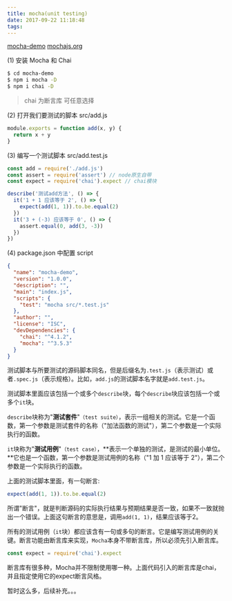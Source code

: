```yaml
---
title: mocha(unit testing)
date: 2017-09-22 11:18:48
tags:
---
```

[mocha-demo](https://github.com/weitongtong/test-demo/tree/master/mocha-demo)
[mochajs.org](https://mochajs.org)

(1) 安装 Mocha 和 Chai
``` bash
$ cd mocha-demo
$ npm i mocha -D
$ npm i chai -D
```
> chai 为断言库 可任意选择

(2) 打开我们要测试的脚本 src/add.js
``` javascript
module.exports = function add(x, y) {
  return x + y
}
```

(3) 编写一个测试脚本 src/add.test.js
``` javascript
const add = require('./add.js')
const assert = require('assert') // node原生自带
const expect = require('chai').expect // chai模块

describe('测试add方法', () => {
  it('1 + 1 应该等于 2', () => {
    expect(add(1, 1)).to.be.equal(2)
  })
  it('3 + (-3) 应该等于 0', () => {
    assert.equal(0, add(3, -3))
  })
})
```
(4) package.json 中配置 script
``` json
{
  "name": "mocha-demo",
  "version": "1.0.0",
  "description": "",
  "main": "index.js",
  "scripts": {
    "test": "mocha src/*.test.js"
  },
  "author": "",
  "license": "ISC",
  "devDependencies": {
    "chai": "^4.1.2",
    "mocha": "^3.5.3"
  }
}
```

测试脚本与所要测试的源码脚本同名，但是后缀名为`.test.js`（表示测试）或者`.spec.js`（表示规格）。比如，`add.js`的测试脚本名字就是`add.test.js`。

测试脚本里面应该包括一个或多个`describe`块，每个`describe`块应该包括一个或多个`it`块。

`describe`块称为"**测试套件**"`（test suite）`，表示一组相关的测试。它是一个函数，第一个参数是测试套件的名称（"加法函数的测试"），第二个参数是一个实际执行的函数。

`it`块称为"**测试用例**"`（test case）`，**表示一个单独的测试，是测试的最小单位。**它也是一个函数，第一个参数是测试用例的名称（"1 加 1 应该等于 2"），第二个参数是一个实际执行的函数。

上面的测试脚本里面，有一句断言:
``` javascript
expect(add(1, 1)).to.be.equal(2)
```
所谓"断言"，就是判断源码的实际执行结果与预期结果是否一致，如果不一致就抛出一个错误。上面这句断言的意思是，调用`add(1, 1)`，结果应该等于2。

所有的测试用例（`it`块）都应该含有一句或多句的断言。它是编写测试用例的关键。断言功能由断言库来实现，`Mocha`本身不带断言库，所以必须先引入断言库。
``` javascript
const expect = require('chai').expect
```
断言库有很多种，Mocha并不限制使用哪一种。上面代码引入的断言库是chai，并且指定使用它的expect断言风格。

暂时这么多，后续补充。。。
